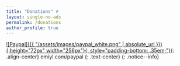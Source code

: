 ```yaml
---
title: "Donations" #
layout: single-no-ads
permalink: /donations
author_profile: true
---
```


[![Paypal]({{ "/assets/images/paypal_white.png" | absolute_url }}){:height="72px" width="256px"}{: style="padding-bottom: .35em;"}](https://emiyl.com/paypal){: .align-center}
emiyl.com/paypal
{: .text-center}
{: .notice--info}
